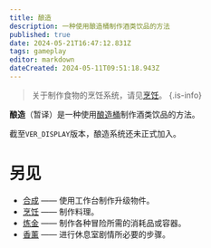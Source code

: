 ```yaml
---
title: 酿造
description: 一种使用酿造桶制作酒类饮品的方法
published: true
date: 2024-05-21T16:47:12.831Z
tags: gameplay
editor: markdown
dateCreated: 2024-05-11T09:51:18.943Z
---
```


> 关于制作食物的烹饪系统，请见[烹饪](/zh/cooking)。
{.is-info}

**酿造**（暂译）是一种使用[酿造桶](/zh/items/这里应该有个链接但是没有对应的官方英译)制作酒类饮品的方法。

截至<code id="aic_zip_verdis_global">VER_DISPLAY</code>版本，酿造系统还未正式加入。

# 另见

- [合成](/zh/crafting) —— 使用工作台制作升级物件。
- [烹饪](/zh/cooking) —— 制作料理。
- [炼金](/zh/alchemy) —— 制作各种冒险所需的消耗品或容器。
- [香薰](/zh/aloma) —— 进行休息室剧情所必要的步骤。